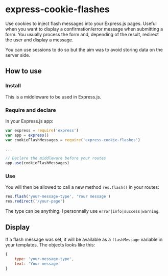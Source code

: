# express-cookie-flashes
Use cookies to inject flash messages into your Express.js pages.
Useful when you want to display a confirmation/error message when submitting a form. You usually process the form and, depending of the result, redirect the user and display a message.

You can use sessions to do so but the aim was to avoid storing data on the server side.

## How to use

### Install
This is a middleware to be used in Express.js.

### Require and declare
In your Express.js app:
```javascript
var express = require('express')
var app = express()
var cookieFlashMessages = require('express-cookie-flashes')

...

// Declare the middleware before your routes
app.use(cookieFlashMessages)
```

### Use

You will then be allowed to call a new method `res.flash()` in your routes:
```javascript
res.flash('your-message-type', 'Your message')
res.redirect('/your-page')
```
The type can be anything. I personnally use `error|info|success|warning`.

## Display

If a flash message was set, it will be available as a `flashMessage` variable in your templates. The objects looks like this:
```javascript
{
    type: 'your-message-type',
    text: 'Your message'
}
```
